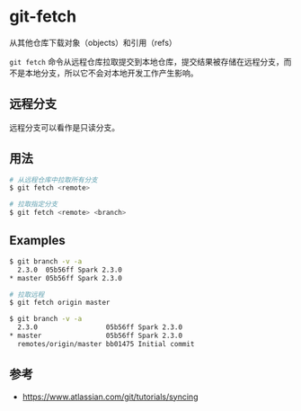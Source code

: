 # git-fetch

从其他仓库下载对象（objects）和引用（refs）

<!--
The git fetch command imports commits from a remote repository into your local repo. The resulting commits are stored as remote branches instead of the normal local branches that we’ve been working with.This gives you a chance to review changes before integrating them into your copy of the project.
-->

`git fetch` 命令从远程仓库拉取提交到本地仓库，提交结果被存储在远程分支，而不是本地分支，所以它不会对本地开发工作产生影响。

## 远程分支

远程分支可以看作是只读分支。

## 用法

```bash
# 从远程仓库中拉取所有分支
$ git fetch <remote>

# 拉取指定分支
$ git fetch <remote> <branch>
```

## Examples

```bash
$ git branch -v -a
  2.3.0  05b56ff Spark 2.3.0
* master 05b56ff Spark 2.3.0

# 拉取远程
$ git fetch origin master

$ git branch -v -a
  2.3.0                 05b56ff Spark 2.3.0
* master                05b56ff Spark 2.3.0
  remotes/origin/master bb01475 Initial commit
```

## 参考

* <https://www.atlassian.com/git/tutorials/syncing>